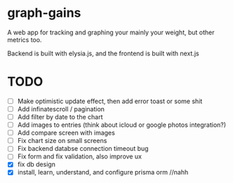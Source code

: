 # graph-gains

A web app for tracking and graphing your mainly your weight, but other metrics too.

Backend is built with elysia.js, and the frontend is built with next.js

# TODO

- [ ] Make optimistic update effect, then add error toast or some shit
- [ ] Add infinatescroll / pagination
- [ ] Add filter by date to the chart
- [ ] Add images to entries (think about icloud or google photos integration?)
- [ ] Add compare screen with images
- [ ] Fix chart size on small screens
- [ ] Fix backend databse connection timeout bug
- [ ] Fix form and fix validation, also improve ux
- [x] fix db design
- [x] install, learn, understand, and configure prisma orm //nahh
